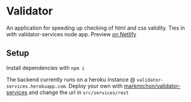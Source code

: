 # Validator

An application for speeding up checking of html and css validity. Ties in with validator-services node app. Preview [on Netlify](https://validator.netlify.com)

## Setup

Install dependencies with `npm i`

The backend currently runs on a heroku instance @ `validator-services.herokuapp.com`. Deploy your own with
[markmichon/validator-services](http://github.com/markmichon/validator-services) and change the url in `src/services/rest`
